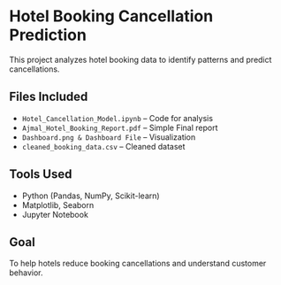# Hotel Booking Cancellation Prediction

This project analyzes hotel booking data to identify patterns and predict cancellations.

## Files Included
- `Hotel_Cancellation_Model.ipynb` – Code for analysis
- `Ajmal_Hotel_Booking_Report.pdf` – Simple Final report
- `Dashboard.png & Dashboard File` – Visualization
- `cleaned_booking_data.csv` – Cleaned dataset

## Tools Used
- Python (Pandas, NumPy, Scikit-learn)
- Matplotlib, Seaborn
- Jupyter Notebook

## Goal
To help hotels reduce booking cancellations and understand customer behavior.
